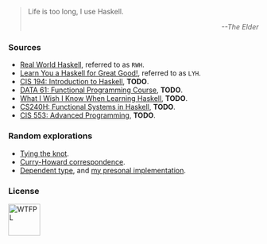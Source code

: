 > Life is too long, I use Haskell.
> <p align="right">
>   <i>--The Elder</i>
> </p>


### Sources
- [Real World Haskell](http://book.realworldhaskell.org/read),
  referred to as `RWH`.
- [Learn You a Haskell for Great Good!](http://learnyouahaskell.com/chapters),
  referred to as `LYH`.
- [CIS 194: Introduction to Haskell](http://www.seas.upenn.edu/~cis194),
  **TODO**.
- [DATA 61: Functional Programming Course](https://github.com/data61/fp-course),
  **TODO**.
- [What I Wish I Know When Learning Haskell](http://dev.stephendiehl.com/hask),
  **TODO**.
- [CS240H: Functional Systems in Haskell](http://www.scs.stanford.edu/16wi-cs240h),
  **TODO**.
- [CIS 553: Advanced Programming](http://www.cis.upenn.edu/~cis552),
  **TODO**.


### Random explorations
- [Tying the knot](tying_the_knot.hs).
- [Curry-Howard correspondence](chi.hs).
- [Dependent type](dp.hs), and [my presonal implementation](mydp.hs).

### License
<a href="http://www.wtfpl.net">
  <img src="http://www.wtfpl.net/wp-content/uploads/2012/12/wtfpl.svg"
       width="64"
       alt="WTFPL">
  </img>
</a>
